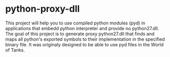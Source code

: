 # python-proxy-dll
This project will help you to use compiled python modules (pyd) in applications that embedd python interpreter and provide no python27.dll. The goal of this project is to generate proxy python27.dll that finds and maps all python's exported symbols to their implementation in the specified binary file. It was originaly designed to be able to use pyd files in the World of Tanks.
